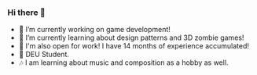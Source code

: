 ### Hi there 👋
- 🔭 I’m currently working on game development!
- 🌱 I’m currently learning about design patterns and 3D zombie games!
- 🫴 I'm also open for work! I have 14 months of experience accumulated!
- 👤 DEU Student.
- 🎶 I am learning about music and composition as a hobby as well.

<!--
**TrSniper/TrSniper** is a ✨ _special_ ✨ repository because its `README.md` (this file) appears on your GitHub profile.

Here are some ideas to get you started:

